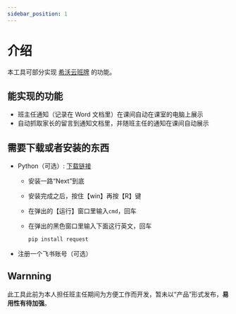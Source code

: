 ```yaml
---
sidebar_position: 1
---
```


# 介绍

本工具可部分实现 [希沃云班牌](https://www.seewo.com/article/detail/396) 的功能。

## 能实现的功能

- 班主任通知（记录在 Word 文档里）在课间自动在课室的电脑上展示
- 自动抓取家长的留言到通知文档里，并随班主任的通知在课间自动展示

## 需要下载或者安装的东西

- Python（可选）: [下载链接](https://www.python.org/ftp/python/3.12.8/python-3.12.8-amd64.exe)
  - 安装一路“Next”到底
  - 安装完成之后，按住【win】再按【R】键
  - 在弹出的【运行】窗口里输入`cmd`，回车
  - 在弹出的黑色窗口里输入下面这行英文，回车

    ```bash
    pip install request
    ```

- 注册一个飞书账号（可选）

## Warnning

此工具此前为本人担任班主任期间为方便工作而开发，暂未以“产品”形式发布，**易用性有待加强**。
